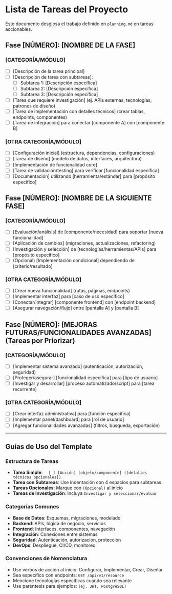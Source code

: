 # Lista de Tareas del Proyecto

Este documento desglosa el trabajo definido en `planning.md` en tareas accionables.

## Fase [NÚMERO]: [NOMBRE DE LA FASE]

### [CATEGORÍA/MÓDULO]
- [ ] [Descripción de la tarea principal]
- [ ] [Descripción de tarea con subtareas]:
    - [ ] Subtarea 1: [Descripción específica]
    - [ ] Subtarea 2: [Descripción específica]
    - [ ] Subtarea 3: [Descripción específica]
- [ ] [Tarea que requiere investigación] (ej. APIs externas, tecnologías, patrones de diseño)
- [ ] [Tarea de implementación con detalles técnicos] (crear tablas, endpoints, componentes)
- [ ] [Tarea de integración] para conectar [componente A] con [componente B]

### [OTRA CATEGORÍA/MÓDULO]
- [ ] [Configuración inicial] (estructura, dependencias, configuraciones)
- [ ] [Tarea de diseño] (modelo de datos, interfaces, arquitectura)
- [ ] [Implementación de funcionalidad core]
- [ ] [Tarea de validación/testing] para verificar [funcionalidad específica]
- [ ] [Documentación] utilizando [herramienta/estándar] para [propósito específico]

## Fase [NÚMERO]: [NOMBRE DE LA SIGUIENTE FASE]

### [CATEGORÍA/MÓDULO]
- [ ] [Evaluación/análisis] de [componente/necesidad] para soportar [nueva funcionalidad]
- [ ] [Aplicación de cambios] (migraciones, actualizaciones, refactoring)
- [ ] [Investigación y selección] de [tecnologías/herramientas/APIs] para [propósito específico]
- [ ] (Opcional) [Implementación condicional] dependiendo de [criterio/resultado]

### [OTRA CATEGORÍA/MÓDULO]
- [ ] [Crear nueva funcionalidad] (rutas, páginas, endpoints)
- [ ] [Implementar interfaz] para [caso de uso específico]
- [ ] [Conectar/integrar] [componente frontend] con [endpoint backend]
- [ ] [Asegurar navegación/flujo] entre [pantalla A] y [pantalla B]

## Fase [NÚMERO]: [MEJORAS FUTURAS/FUNCIONALIDADES AVANZADAS] (Tareas por Priorizar)

### [CATEGORÍA/MÓDULO]
- [ ] [Implementar sistema avanzado] (autenticación, autorización, seguridad)
- [ ] [Proteger/asegurar] [funcionalidad específica] para [tipo de usuario]
- [ ] [Investigar y desarrollar] [proceso automatizado/script] para [tarea recurrente]

### [OTRA CATEGORÍA/MÓDULO]
- [ ] [Crear interfaz administrativa] para [función específica]
- [ ] [Implementar panel/dashboard] para [rol de usuario]
- [ ] [Agregar funcionalidades avanzadas] (filtros, búsqueda, exportación)

---

## Guías de Uso del Template

### Estructura de Tareas
- **Tarea Simple**: `- [ ] [Acción] [objeto/componente] ([detalles técnicos opcionales])`
- **Tarea con Subtareas**: Use indentación con 4 espacios para subtareas
- **Tareas Opcionales**: Marque con `(Opcional)` al inicio
- **Tareas de Investigación**: Incluya `Investigar y seleccionar/evaluar`

### Categorías Comunes
- **Base de Datos**: Esquemas, migraciones, modelado
- **Backend**: APIs, lógica de negocio, servicios
- **Frontend**: Interfaces, componentes, navegación
- **Integración**: Conexiones entre sistemas
- **Seguridad**: Autenticación, autorización, protección
- **DevOps**: Despliegue, CI/CD, monitoreo

### Convenciones de Nomenclatura
- Use verbos de acción al inicio: Configurar, Implementar, Crear, Diseñar
- Sea específico con endpoints: `GET /api/v1/resource`
- Mencione tecnologías específicas cuando sea relevante
- Use paréntesis para ejemplos: `(ej. JWT, PostgreSQL)`
